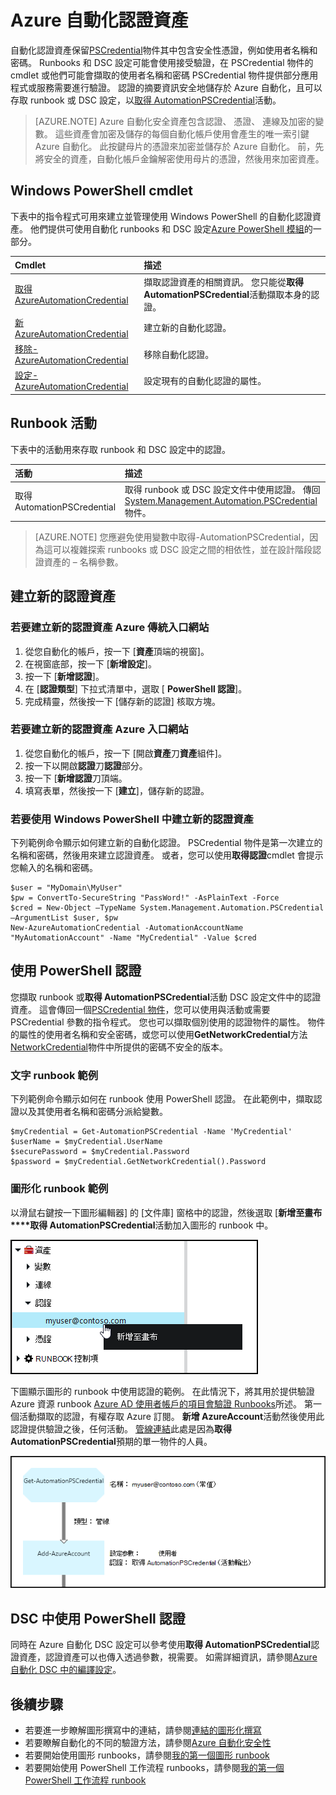 <properties 
   pageTitle="認證資產 Azure 自動化 |Microsoft Azure"
   description="Azure 自動化認證資產包含可用來存取 runbook 或 DSC 設定的資源進行驗證的安全性憑證。 本文將說明如何建立認證資產和 runbook 或 DSC 設定文件中使用它們。"
   services="automation"
   documentationCenter=""
   authors="mgoedtel"
   manager="jwhit"
   editor="tysonn" />
<tags 
   ms.service="automation"
   ms.devlang="na"
   ms.topic="article"
   ms.tgt_pltfrm="na"
   ms.workload="infrastructure-services"
   ms.date="06/09/2016"
   ms.author="bwren" />

# <a name="credential-assets-in-azure-automation"></a>Azure 自動化認證資產

自動化認證資產保留[PSCredential](http://msdn.microsoft.com/library/system.management.automation.pscredential)物件其中包含安全性憑證，例如使用者名稱和密碼。 Runbooks 和 DSC 設定可能會使用接受驗證，在 PSCredential 物件的 cmdlet 或他們可能會擷取的使用者名稱和密碼 PSCredential 物件提供部分應用程式或服務需要進行驗證。 認證的摘要資訊安全地儲存於 Azure 自動化，且可以存取 runbook 或 DSC 設定，以[取得 AutomationPSCredential](http://msdn.microsoft.com/library/system.management.automation.pscredential.aspx)活動。

>[AZURE.NOTE] Azure 自動化安全資產包含認證、 憑證、 連線及加密的變數。 這些資產會加密及儲存的每個自動化帳戶使用會產生的唯一索引鍵 Azure 自動化。 此按鍵母片的憑證來加密並儲存於 Azure 自動化。 前，先將安全的資產，自動化帳戶金鑰解密使用母片的憑證，然後用來加密資產。 

## <a name="windows-powershell-cmdlets"></a>Windows PowerShell cmdlet

下表中的指令程式可用來建立並管理使用 Windows PowerShell 的自動化認證資產。  他們提供可使用自動化 runbooks 和 DSC 設定[Azure PowerShell 模組](../powershell-install-configure.md)的一部分。

|Cmdlet|描述|
|:---|:---|
|[取得 AzureAutomationCredential](http://msdn.microsoft.com/library/dn913781.aspx)|擷取認證資產的相關資訊。 您只能從**取得 AutomationPSCredential**活動擷取本身的認證。|
|[新 AzureAutomationCredential](http://msdn.microsoft.com/library/azure/jj554330.aspx)|建立新的自動化認證。|
|[移除-AzureAutomationCredential](http://msdn.microsoft.com/library/azure/jj554330.aspx)|移除自動化認證。|
|[設定-AzureAutomationCredential](http://msdn.microsoft.com/library/azure/jj554330.aspx)|設定現有的自動化認證的屬性。|

## <a name="runbook-activities"></a>Runbook 活動

下表中的活動用來存取 runbook 和 DSC 設定中的認證。

|活動|描述|
|:---|:---|
|取得 AutomationPSCredential|取得 runbook 或 DSC 設定文件中使用認證。 傳回[System.Management.Automation.PSCredential](http://msdn.microsoft.com/library/system.management.automation.pscredential)物件。|

>[AZURE.NOTE] 您應避免使用變數中取得-AutomationPSCredential，因為這可以複雜探索 runbooks 或 DSC 設定之間的相依性，並在設計階段認證資產的 – 名稱參數。

## <a name="creating-a-new-credential-asset"></a>建立新的認證資產


### <a name="to-create-a-new-credential-asset-with-the-azure-classic-portal"></a>若要建立新的認證資產 Azure 傳統入口網站

1. 從您自動化的帳戶，按一下 [**資產**頂端的視窗]。
1. 在視窗底部，按一下 [**新增設定**]。
1. 按一下 [**新增認證**]。
2. 在 [**認證類型**] 下拉式清單中，選取 [ **PowerShell 認證**]。
1. 完成精靈，然後按一下 [儲存新的認證] 核取方塊。


### <a name="to-create-a-new-credential-asset-with-the-azure-portal"></a>若要建立新的認證資產 Azure 入口網站

1. 從您自動化的帳戶，按一下 [開啟**資產**刀**資產**組件]。
1. 按一下以開啟**認證**刀**認證**部分。
1. 按一下 [**新增認證**刀頂端。
1. 填寫表單，然後按一下 [**建立**]，儲存新的認證。


### <a name="to-create-a-new-credential-asset-with-windows-powershell"></a>若要使用 Windows PowerShell 中建立新的認證資產

下列範例命令顯示如何建立新的自動化認證。 PSCredential 物件是第一次建立的名稱和密碼，然後用來建立認證資產。 或者，您可以使用**取得認證**cmdlet 會提示您輸入的名稱和密碼。

    $user = "MyDomain\MyUser"
    $pw = ConvertTo-SecureString "PassWord!" -AsPlainText -Force
    $cred = New-Object –TypeName System.Management.Automation.PSCredential –ArgumentList $user, $pw
    New-AzureAutomationCredential -AutomationAccountName "MyAutomationAccount" -Name "MyCredential" -Value $cred

## <a name="using-a-powershell-credential"></a>使用 PowerShell 認證

您擷取 runbook 或**取得 AutomationPSCredential**活動 DSC 設定文件中的認證資產。 這會傳回一個[PSCredential 物件](http://msdn.microsoft.com/library/system.management.automation.pscredential.aspx)，您可以使用與活動或需要 PSCredential 參數的指令程式。 您也可以擷取個別使用的認證物件的屬性。 物件的屬性的使用者名稱和安全密碼，或您可以使用**GetNetworkCredential**方法[NetworkCredential](http://msdn.microsoft.com/library/system.net.networkcredential.aspx)物件中所提供的密碼不安全的版本。

### <a name="textual-runbook-sample"></a>文字 runbook 範例

下列範例命令顯示如何在 runbook 使用 PowerShell 認證。 在此範例中，擷取認證以及其使用者名稱和密碼分派給變數。

    $myCredential = Get-AutomationPSCredential -Name 'MyCredential'
    $userName = $myCredential.UserName
    $securePassword = $myCredential.Password
    $password = $myCredential.GetNetworkCredential().Password


### <a name="graphical-runbook-sample"></a>圖形化 runbook 範例

以滑鼠右鍵按一下圖形編輯器] 的 [文件庫] 窗格中的認證，然後選取 [**新增至畫布****取得 AutomationPSCredential**活動加入圖形的 runbook 中。


![新增認證以畫布](media/automation-credentials/credential-add-canvas.png)

下圖顯示圖形的 runbook 中使用認證的範例。  在此情況下，將其用於提供驗證 Azure 資源 runbook [Azure AD 使用者帳戶的項目會驗證 Runbooks](automation-sec-configure-aduser-account.md)所述。  第一個活動擷取的認證，有權存取 Azure 訂閱。  **新增 AzureAccount**活動然後使用此認證提供驗證之後，任何活動。  [管線連結](automation-graphical-authoring-intro.md#links-and-workflow)此處是因為**取得 AutomationPSCredential**預期的單一物件的人員。  

![新增認證以畫布](media/automation-credentials/get-credential.png)

## <a name="using-a-powershell-credential-in-dsc"></a>DSC 中使用 PowerShell 認證
同時在 Azure 自動化 DSC 設定可以參考使用**取得 AutomationPSCredential**認證資產，認證資產可以也傳入透過參數，視需要。 如需詳細資訊，請參閱[Azure 自動化 DSC 中的編譯設定](automation-dsc-compile.md#credential-assets)。

## <a name="next-steps"></a>後續步驟

- 若要進一步瞭解圖形撰寫中的連結，請參閱[連結的圖形化撰寫](automation-graphical-authoring-intro.md#links-and-workflow)
- 若要瞭解自動化的不同的驗證方法，請參閱[Azure 自動化安全性](automation-security-overview.md)
- 若要開始使用圖形 runbooks，請參閱[我的第一個圖形 runbook](automation-first-runbook-graphical.md)
- 若要開始使用 PowerShell 工作流程 runbooks，請參閱[我的第一個 PowerShell 工作流程 runbook](automation-first-runbook-textual.md) 

 
